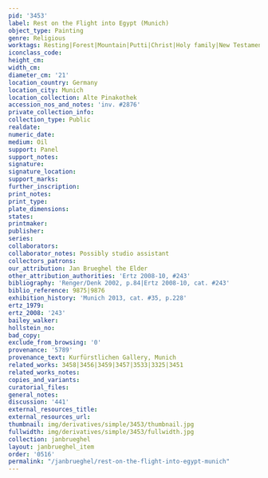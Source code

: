```yaml
---
pid: '3453'
label: Rest on the Flight into Egypt (Munich)
object_type: Painting
genre: Religious
worktags: Resting|Forest|Mountain|Putti|Christ|Holy family|New Testament|Virgin Mary
iconclass_code:
height_cm:
width_cm:
diameter_cm: '21'
location_country: Germany
location_city: Munich
location_collection: Alte Pinakothek
accession_nos_and_notes: 'inv. #2876'
private_collection_info:
collection_type: Public
realdate:
numeric_date:
medium: Oil
support: Panel
support_notes:
signature:
signature_location:
support_marks:
further_inscription:
print_notes:
print_type:
plate_dimensions:
states:
printmaker:
publisher:
series:
collaborators:
collaborator_notes: Possibly studio assistant
collectors_patrons:
our_attribution: Jan Brueghel the Elder
other_attribution_authorities: 'Ertz 2008-10, #243'
bibliography: 'Renger/Denk 2002, p.84|Ertz 2008-10, cat. #243'
biblio_reference: 9875|9876
exhibition_history: 'Munich 2013, cat. #35, p.228'
ertz_1979:
ertz_2008: '243'
bailey_walker:
hollstein_no:
bad_copy:
exclude_from_browsing: '0'
provenance: '5789'
provenance_text: Kurfürstlichen Gallery, Munich
related_works: 3458|3456|3459|3457|3533|3325|3451
related_works_notes:
copies_and_variants:
curatorial_files:
general_notes:
discussion: '441'
external_resources_title:
external_resources_url:
thumbnail: img/derivatives/simple/3453/thumbnail.jpg
fullwidth: img/derivatives/simple/3453/fullwidth.jpg
collection: janbrueghel
layout: janbrueghel_item
order: '0516'
permalink: "/janbrueghel/rest-on-the-flight-into-egypt-munich"
---
```

